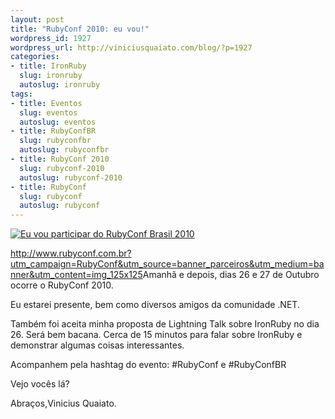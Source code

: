 ```yaml
--- 
layout: post
title: "RubyConf 2010: eu vou!"
wordpress_id: 1927
wordpress_url: http://viniciusquaiato.com/blog/?p=1927
categories: 
- title: IronRuby
  slug: ironruby
  autoslug: ironruby
tags: 
- title: Eventos
  slug: eventos
  autoslug: eventos
- title: RubyConfBR
  slug: rubyconfbr
  autoslug: rubyconfbr
- title: RubyConf 2010
  slug: rubyconf-2010
  autoslug: rubyconf-2010
- title: RubyConf
  slug: rubyconf
  autoslug: rubyconf
---
```


[![Eu vou participar do RubyConf Brasil 2010](http://www.rubyconf.com.br/system/imgs/3/original/rubyConf_125x125_participante.gif)](http://www.rubyconf.com.br?utm_campaign=RubyConf&utm_source=banner_parceiros&utm_medium=banner&utm_content=img_125x125)

<http://www.rubyconf.com.br?utm_campaign=RubyConf&utm_source=banner_parceiros&utm_medium=banner&utm_content=img_125x125>Amanhã e depois, dias 26 e 27 de Outubro ocorre o RubyConf 2010.

Eu estarei presente, bem como diversos amigos da comunidade .NET.

Também foi aceita minha proposta de Lightning Talk sobre IronRuby no dia 26. Será bem bacana. Cerca de 15 minutos para falar sobre IronRuby e demonstrar algumas coisas interessantes.

Acompanhem pela hashtag do evento: #RubyConf e #RubyConfBR

Vejo vocês lá?

Abraços,Vinicius Quaiato.
